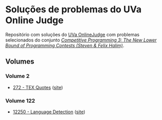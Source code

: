 # Soluções de problemas do UVa Online Judge #

Repositório com soluções do [UVa
OnlineJudge](https://onlinejudge.org/) com problemas selecionados do
conjunto *[Competitive Programming 3: The New Lower Bound of
Programming Contests (Steven & Felix
Halim)](https://onlinejudge.org/index.php?option=com_onlinejudge&Itemid=8&category=604)*.

## Volumes ##

### Volume 2 ###

  - [272 - TEX Quotes](code/00272.cc) ([site](https://onlinejudge.org/index.php?option=com_onlinejudge&Itemid=8&category=607&page=show_problem&problem=208))

### Volume 122 ###

  - [12250 - Language Detection](code/12250.cc) ([site](https://onlinejudge.org/index.php?option=com_onlinejudge&Itemid=8&category=607&page=show_problem&problem=3402))
